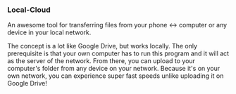 ### Local-Cloud

An awesome tool for transferring files from your phone <-> computer or any device in your local network.

The concept is a lot like Google Drive, but works locally. The only prerequisite is that your own computer
has to run this program and it will act as the server of the network. From there, you can upload to your computer's
folder from any device on your network. Because it's on your own network, you can experience
super fast speeds unlike uploading it on Google Drive!

<!-- # create-svelte

Everything you need to build a Svelte project, powered by [`create-svelte`](https://github.com/sveltejs/kit/tree/master/packages/create-svelte).

## Creating a project

If you're seeing this, you've probably already done this step. Congrats!

```bash
# create a new project in the current directory
npm create svelte@latest

# create a new project in my-app
npm create svelte@latest my-app
```

## Developing

Once you've created a project and installed dependencies with `npm install` (or `pnpm install` or `yarn`), start a development server:

```bash
npm run dev

# or start the server and open the app in a new browser tab
npm run dev -- --open
```

## Building

To create a production version of your app:

```bash
npm run build
```

You can preview the production build with `npm run preview`.

> To deploy your app, you may need to install an [adapter](https://kit.svelte.dev/docs/adapters) for your target environment. -->

